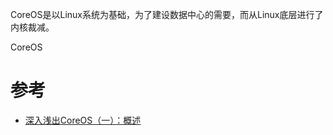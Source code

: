 CoreOS是以Linux系统为基础，为了建设数据中心的需要，而从Linux底层进行了内核裁减。

CoreOS

# 参考

* [深入浅出CoreOS（一）：概述](http://dockone.io/article/1026)